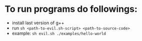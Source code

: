 # To run programs do followings:
- install last version of g++
- run `sh <path-to-evil.sh-script> <path-to-source-code>`
- example: `sh evil.sh ./examples/hello-world`

